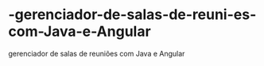 # -gerenciador-de-salas-de-reuni-es-com-Java-e-Angular
 gerenciador de salas de reuniões com Java e Angular
